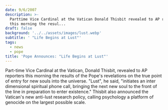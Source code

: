 ```yaml
---
date: 9/6/2007
description: >-
  Parttime Vice Cardinal at the Vatican Donald Thisbit revealed to AP reporters
  this morning the resul...
draft: false
background: '../../assets/images/lust.webp'
subtitle: ' "Life Begins at Lust"'
tags:
  - news
  - pope
title: 'Pope Announces: "Life Begins at Lust"'
---
```


Part-time Vice Cardinal at the Vatican, Donald Thisbit, revealed to AP reporters this morning the results of the Pope's revelations on the true point of entry for new souls into the universe. "Lust", he said, "initiates an inter dimensional spiritual phone call, bringing the next new soul to the front of the line in preparation to enter existence." Thisbit also announced the Vatican's new anti-lust research policy, calling psychology a platform of genocide on the largest possible scale.

